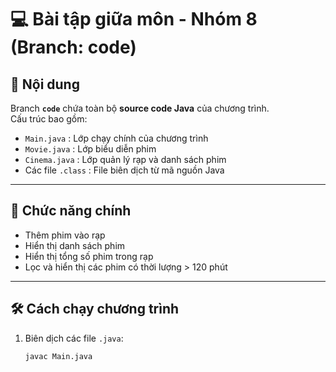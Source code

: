 # 💻 Bài tập giữa môn - Nhóm 8 (Branch: code)

## 📂 Nội dung
Branch **`code`** chứa toàn bộ **source code Java** của chương trình.  
Cấu trúc bao gồm:
- `Main.java` : Lớp chạy chính của chương trình  
- `Movie.java` : Lớp biểu diễn phim  
- `Cinema.java` : Lớp quản lý rạp và danh sách phim  
- Các file `.class` : File biên dịch từ mã nguồn Java  

---

## 🚀 Chức năng chính
- Thêm phim vào rạp  
- Hiển thị danh sách phim  
- Hiển thị tổng số phim trong rạp  
- Lọc và hiển thị các phim có thời lượng > 120 phút  

---

## 🛠️ Cách chạy chương trình

1. Biên dịch các file `.java`:
   ```bash
   javac Main.java
